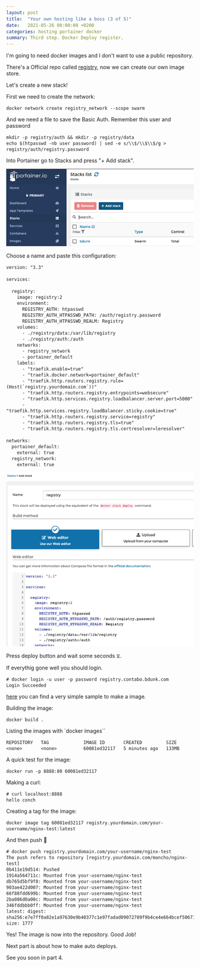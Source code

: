 ```yaml
---
layout: post
title:  "Your own hosting like a boss (3 of 5)"
date:   2021-05-26 00:00:00 +0200
categories: hosting portainer docker
summary: Third step. Docker Deploy register.
---
```


I'm going to need docker images and I don't want to use a public repository.

There's a Official repo called [registry][registry], now we can create our own image store.

Let's create a new stack!

First we need to create the network:

```
docker network create registry_network --scope swarm
```

And we need a file to save the Basic Auth. Remember this user and password

```
mkdir -p registry/auth && mkdir -p registry/data
echo $(htpasswd -nb user password) | sed -e s/\\$/\\$\\$/g > registry/auth/registry.password
```

Into Portainer go to Stacks and press "+ Add stack".

![portainer stack]

Choose a name and paste this configuration:

```
version: "3.3"

services:

  registry:
    image: registry:2
    environment:
      REGISTRY_AUTH: htpasswd
      REGISTRY_AUTH_HTPASSWD_PATH: /auth/registry.password
      REGISTRY_AUTH_HTPASSWD_REALM: Registry
    volumes:
      - ./registry/data:/var/lib/registry
      - ./registry/auth:/auth
    networks:
      - registry_network
      - portainer_default
    labels:
      - "traefik.enable=true"
      - "traefik.docker.network=portainer_default"
      - "traefik.http.routers.registry.rule=(Host(`registry.yourdomain.com`))"
      - "traefik.http.routers.registry.entrypoints=websecure"
      - "traefik.http.services.registry.loadbalancer.server.port=5000"
      - "traefik.http.services.registry.loadBalancer.sticky.cookie=true"
      - "traefik.http.routers.registry.service=registry"
      - "traefik.http.routers.registry.tls=true"
      - "traefik.http.routers.registry.tls.certresolver=leresolver"

networks:
  portainer_default:
    external: true
  registry_network:
    external: true
```

![portainer add stack]

Press deploy button and wait some seconds ⧖.

If everythig gone well you should login.

```
# docker login -u user -p password registry.contabo.bdunk.com
Login Succeeded
```

[here][nginx-sample] you can find a very simple sample to make a image.

Building the image:

```
docker build .
```

Listing the images with `docker images``
```
REPOSITORY   TAG             IMAGE ID       CREATED         SIZE
<none>       <none>          60081ed32117   5 minutes ago   133MB
```

A quick test for the image:

```
docker run -p 8888:80 60081ed32117 
```

Making a curl:

```
# curl localhost:8888
hello conch
```

Creating a tag for the image:

```
docker image tag 60081ed32117 registry.yourdomain.com/your-username/nginx-test:latest
```

And then push 🚀

```
# docker push registry.yourdomain.com/your-username/nginx-test
The push refers to repository [registry.yourdomain.com/moncho/nginx-test]
0b411e19d514: Pushed 
1914a564711c: Mounted from your-username/nginx-test 
db765d5bf9f8: Mounted from your-username/nginx-test 
903ae422d007: Mounted from your-username/nginx-test 
66f88fdd699b: Mounted from your-username/nginx-test 
2ba086d0a00c: Mounted from your-username/nginx-test 
346fddbbb0ff: Mounted from your-username/nginx-test 
latest: digest: sha256:e7e7ff0a82e1a97630e9b40377c1e97fadad09072789f9b4ce4e664bcef50671 size: 1777
```

Yes! The image is now into the repository. Good Job!

Next part is about how to make auto deploys.

See you soon in part 4.

[registry]: https://hub.docker.com/_/registry
[portainer stack]: /attachments/portainer-stack.png "Portainer Add Stack"
[portainer add stack]: /attachments/portainer-stack-paste.png "Portainer Stack Paste"
[nginx-sample]: https://github.com/monchopena/your-own-hosting-like-a-boss-files/tree/main/nginx-sample 